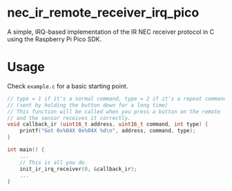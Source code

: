 # nec_ir_remote_receiver_irq_pico
A simple, IRQ-based implementation of the IR NEC receiver protocol in C using the Raspberry Pi Pico SDK.

# Usage
Check `example.c` for a basic starting point.
```c
// type = 1 if it's a normal command, type = 2 if it's a repeat command 
// (sent by holding the button down for a long time)
// This function will be called when you press a button on the remote
// and the sensor receives it correctly.
void callback_ir (uint16_t address, uint16_t command, int type) {
    printf("Got 0x%04X 0x%04X %d\n", address, command, type);
}

int main() {
    ...
    // This is all you do.
    init_ir_irq_receiver(0, &callback_ir);
    ...
}
```

